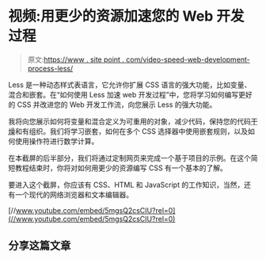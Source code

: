 # 视频:用更少的资源加速您的 Web 开发过程

> 原文:[https://www . site point . com/video-speed-web-development-process-less/](https://www.sitepoint.com/video-speed-web-development-process-less/)

Less 是一种动态样式表语言，它允许你扩展 CSS 语言的强大功能，比如变量、混合和嵌套。在“如何使用 Less 加速 web 开发过程”中，您将学习如何编写更好的 CSS 并改进您的 Web 开发工作流，向您展示 Less 的强大功能。

我将向您展示如何将变量和混合定义为可重用的对象，减少代码，保持您的代码<abbr title="Don't Repeat Yourself">干燥</abbr>和有组织。我们将学习嵌套，如何在多个 CSS 选择器中使用嵌套规则，以及如何使用操作符进行数学计算。

在本截屏的后半部分，我们将通过定制网页来完成一个基于项目的示例。在这个简短教程结束时，你将对如何用更少的资源编写 CSS 有一个基本的了解。

要进入这个截屏，你应该有 CSS、HTML 和 JavaScript 的工作知识，当然，还有一个现代的网络浏览器和文本编辑器。

[//www.youtube.com/embed/5mgsQ2csCIU?rel=0](//www.youtube.com/embed/5mgsQ2csCIU?rel=0)

## 分享这篇文章